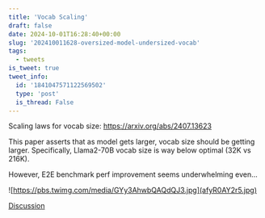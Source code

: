 ```yaml
---
title: 'Vocab Scaling'
draft: false
date: 2024-10-01T16:28:40+00:00
slug: '202410011628-oversized-model-undersized-vocab'
tags:
  - tweets
is_tweet: true
tweet_info:
  id: '1841047571122569502'
  type: 'post'
  is_thread: False
---
```




Scaling laws for vocab size: <https://arxiv.org/abs/2407.13623>

This paper asserts that as model gets larger, vocab size should be getting larger. Specifically, Llama2-70B vocab size is way below optimal (32K vs 216K).

However, E2E benchmark perf improvement seems underwhelming even…

![https://pbs.twimg.com/media/GYy3AhwbQAQdQJ3.jpg](afyR0AY2r5.jpg)

[Discussion](https://x.com/sytelus/status/1841047571122569502)
